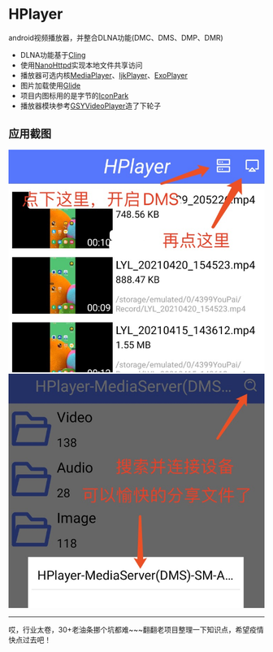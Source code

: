 # HPlayer
android视频播放器，并整合DLNA功能(DMC、DMS、DMP、DMR)

* DLNA功能基于[Cling](https://github.com/4thline/cling)
* 使用[NanoHttpd](https://github.com/NanoHttpd/nanohttpd)实现本地文件共享访问
* 播放器可选内核[MediaPlayer](https://developer.android.google.cn/reference/android/media/MediaPlayer)、[IjkPlayer](https://github.com/bilibili/ijkplayer)、[ExoPlayer](https://github.com/google/ExoPlayer)
* 图片加载使用[Glide](https://github.com/bumptech/glide)
* 项目内图标用的是字节的[IconPark](https://iconpark.oceanengine.com/)
* 播放器模块参考[GSYVideoPlayer](https://github.com/CarGuo/GSYVideoPlayer)造了下轮子


## 应用截图
![main](https://github.com/hezhubo/HPlayer/blob/master/screenshot/1646824686987.jpg)
![dms](https://github.com/hezhubo/HPlayer/blob/master/screenshot/1646824978948.jpg)

---

哎，行业太卷，30+老油条挪个坑都难~~~翻翻老项目整理一下知识点，希望疫情快点过去吧！
